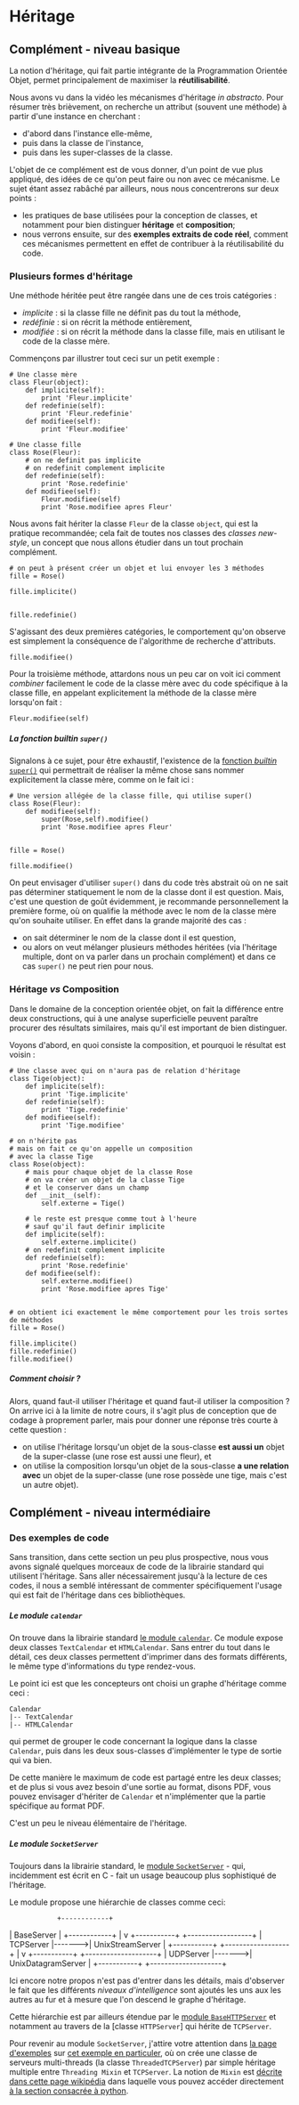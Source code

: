 
# Héritage

## Complément - niveau basique

La notion d'héritage, qui fait partie intégrante de la Programmation Orientée
Objet, permet principalement de maximiser la **réutilisabilité**.

Nous avons vu dans la vidéo les mécanismes d'héritage *in abstracto*. Pour
résumer très brièvement, on recherche un attribut (souvent une méthode) à partir
d'une instance en cherchant :
 * d'abord dans l'instance elle-même,
 * puis dans la classe de l'instance,
 * puis dans les super-classes de la classe.

L'objet de ce complément est de vous donner, d'un point de vue plus appliqué,
des idées de ce qu'on peut faire ou non avec ce mécanisme. Le sujet étant assez
rabâché par ailleurs, nous nous concentrerons sur deux points&nbsp;:

 * les pratiques de base utilisées pour la conception de classes, et notamment
pour bien distinguer **héritage** et **composition**;
 * nous verrons ensuite, sur des **exemples extraits de code réel**, comment ces
mécanismes permettent en effet de contribuer à la réutilisabilité du code.

### Plusieurs formes d'héritage

Une méthode héritée peut être rangée dans une de ces trois catégories&nbsp;:
 * *implicite* : si la classe fille ne définit pas du tout la méthode,
 * *redéfinie* : si on récrit la méthode entièrement,
 * *modifiée* : si on récrit la méthode dans la classe fille, mais en utilisant
le code de la classe mère.

Commençons par illustrer tout ceci sur un petit exemple&nbsp;:


    # Une classe mère
    class Fleur(object):
        def implicite(self):
            print 'Fleur.implicite'
        def redefinie(self):
            print 'Fleur.redefinie'
        def modifiee(self):
            print 'Fleur.modifiee'
    
    # Une classe fille
    class Rose(Fleur):
        # on ne definit pas implicite
        # on redefinit complement implicite
        def redefinie(self):
            print 'Rose.redefinie'
        def modifiee(self):
            Fleur.modifiee(self)
            print 'Rose.modifiee apres Fleur'    

Nous avons fait hériter la classe `Fleur` de la classe `object`, qui est la
pratique recommandée; cela fait de toutes nos classes des *classes new-style*,
un concept que nous allons étudier dans un tout prochain complément.


    # on peut à présent créer un objet et lui envoyer les 3 méthodes
    fille = Rose()
    
    fille.implicite()


    fille.redefinie()

S'agissant des deux premières catégories, le comportement qu'on observe est
simplement la conséquence de l'algorithme de recherche d'attributs.


    fille.modifiee()

Pour la troisième méthode, attardons nous un peu car on voit ici comment
*combiner* facilement le code de la classe mère avec du code spécifique à la
classe fille, en appelant explicitement la méthode de la classe mère lorsqu'on
fait&nbsp;:

    Fleur.modifiee(self)

##### La fonction *builtin* `super()` 

Signalons à ce sujet, pour être exhaustif, l'existence de la [fonction *builtin*
`super()`](https://docs.python.org/2/library/functions.html#super) qui
permettrait de réaliser la même chose sans nommer explicitement la classe mère,
comme on le fait ici&nbsp;:


    # Une version allégée de la classe fille, qui utilise super()
    class Rose(Fleur):
        def modifiee(self):
            super(Rose,self).modifiee()
            print 'Rose.modifiee apres Fleur'    


    fille = Rose()
    
    fille.modifiee()

On peut envisager d'utiliser `super()` dans du code très abstrait où on ne sait
pas déterminer statiquement le nom de la classe dont il est question. Mais,
c'est une question de goût évidemment, je recommande personnellement la première
forme, où on qualifie la méthode avec le nom de la classe mère qu'on souhaite
utiliser. En effet dans la grande majorité des cas&nbsp;:
 * on sait déterminer le nom de la classe dont il est question,
 * ou alors on veut mélanger plusieurs méthodes héritées (via l'héritage
multiple, dont on va parler dans un prochain complément) et dans ce cas
`super()` ne peut rien pour nous.


### Héritage *vs* Composition

Dans le domaine de la conception orientée objet, on fait la différence entre
deux constructions, qui à une analyse superficielle peuvent paraître procurer
des résultats similaires, mais qu'il est important de bien distinguer.

Voyons d'abord, en quoi consiste la composition, et pourquoi le résultat est
voisin&nbsp;:


    # Une classe avec qui on n'aura pas de relation d'héritage
    class Tige(object):
        def implicite(self):
            print 'Tige.implicite'
        def redefinie(self):
            print 'Tige.redefinie'
        def modifiee(self):
            print 'Tige.modifiee'
    
    # on n'hérite pas
    # mais on fait ce qu'on appelle un composition
    # avec la classe Tige
    class Rose(object):
        # mais pour chaque objet de la classe Rose
        # on va créer un objet de la classe Tige
        # et le conserver dans un champ
        def __init__(self):
            self.externe = Tige()
    
        # le reste est presque comme tout à l'heure
        # sauf qu'il faut definir implicite
        def implicite(self):
            self.externe.implicite()
        # on redefinit complement implicite
        def redefinie(self):
            print 'Rose.redefinie'
        def modifiee(self):
            self.externe.modifiee()
            print 'Rose.modifiee apres Tige'        


    # on obtient ici exactement le même comportement pour les trois sortes de méthodes
    fille = Rose()
    
    fille.implicite()
    fille.redefinie()
    fille.modifiee()

##### Comment choisir ?

Alors, quand faut-il utiliser l'héritage et quand faut-il utiliser la
composition ?
On arrive ici à la limite de notre cours, il s'agit plus de conception que de
codage à proprement parler, mais pour donner une réponse très courte à cette
question&nbsp;:
 * on utilise l'héritage lorsqu'un objet de la sous-classe **est aussi un**
objet de la super-classe (une rose est aussi une fleur), et
 * on utilise la composition lorsqu'un objet de la sous-classe **a une relation
avec** un objet de la super-classe (une rose possède une tige, mais c'est un
autre objet).

## Complément - niveau intermédiaire

### Des exemples de code

Sans transition, dans cette section un peu plus prospective, nous vous avons
signalé quelques morceaux de code de la librairie standard qui utilisent
l'héritage. Sans aller nécessairement jusqu'à la lecture de ces codes, il nous a
semblé intéressant de commenter spécifiquement l'usage qui est fait de
l'héritage dans ces bibliothèques.

##### Le module `calendar`

On trouve dans la librairie standard [le module
`calendar`](https://docs.python.org/2/library/calendar.html).
Ce module expose deux classes `TextCalendar` et `HTMLCalendar`. Sans entrer du
tout dans le détail, ces deux classes permettent d'imprimer dans des formats
différents, le même type d'informations du type rendez-vous.

Le point ici est que les concepteurs ont choisi un graphe d'héritage comme
ceci&nbsp;:

    Calendar
    |-- TextCalendar
    |-- HTMLCalendar

qui permet de grouper le code concernant la logique dans la classe `Calendar`,
puis dans les deux sous-classes d'implémenter le type de sortie qui va bien.

De cette manière le maximum de code est partagé entre les deux classes; et de
plus si vous avez besoin d'une sortie au format, disons PDF, vous pouvez
envisager d'hériter de `Calendar` et n'implémenter que la partie spécifique au
format PDF.

C'est un peu le niveau élémentaire de l'héritage.

##### Le module `SocketServer`

Toujours dans la librairie standard, le [module
`SocketServer`](https://docs.python.org/2/library/socketserver.html) - qui,
incidemment est écrit en C - fait un usage beaucoup plus sophistiqué de
l'héritage.

Le module propose une hiérarchie de classes comme ceci:

                +------------+
| BaseServer |
+------------+
      |
      v
+-----------+        +------------------+
| TCPServer |------->| UnixStreamServer |
+-----------+        +------------------+
      |
      v
+-----------+        +--------------------+
| UDPServer |------->| UnixDatagramServer |
+-----------+        +--------------------+
                
Ici encore notre propos n'est pas d'entrer dans les détails, mais d'observer le
fait que les différents *niveaux d'intelligence* sont ajoutés les uns aux les
autres au fur et à mesure que l'on descend le graphe d'héritage.

Cette hiérarchie est par ailleurs étendue par le [module `BaseHTTPServer`]() et
notamment au travers de la [classe `HTTPServer`] qui hérite de `TCPServer`.

Pour revenir au module `SocketServer`, j'attire votre attention dans [la page
d'exemples](https://docs.python.org/2/library/socketserver.html#examples) sur
[cet exemple en particuler](
https://docs.python.org/2/library/socketserver.html#asynchronous-mixins), où on
crée une classe de serveurs multi-threads (la classe `ThreadedTCPServer`) par
simple héritage multiple entre `Threading Mixin` et `TCPServer`. La notion de
`Mixin` est [décrite dans cette page
wikipédia](http://en.wikipedia.org/wiki/Mixin) dans laquelle vous pouvez accéder
directement [à la section consacrée à
python](http://en.wikipedia.org/wiki/Mixin#In_Python).
